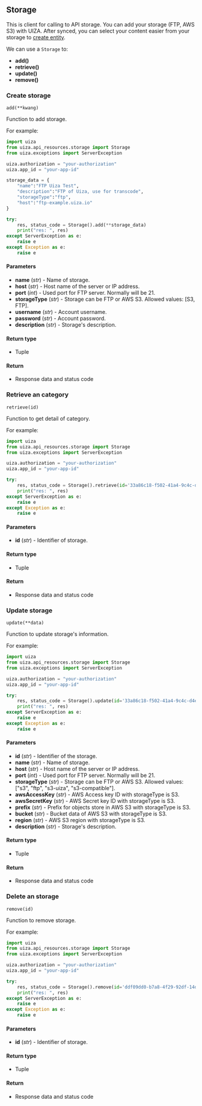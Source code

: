 ## Storage

This is client for calling to API storage. You can add your storage (FTP, AWS S3) with UIZA. After synced, you can select your content easier from your storage to [create entity](https://docs.uiza.io/#create-entity).

We can use a `Storage` to:

- **add()**
- **retrieve()**
- **update()**
- **remove()**

### Create storage

`add(**kwang)`

Function to add storage.

For example:

```python
import uiza
from uiza.api_resources.storage import Storage
from uiza.exceptions import ServerException

uiza.authorization = "your-authorization"
uiza.app_id = "your-app-id"

storage_data = {
    "name":"FTP Uiza Test",
    "description":"FTP of Uiza, use for transcode",
    "storageType":"ftp",
    "host":"ftp-example.uiza.io"
}

try:
    res, status_code = Storage().add(**storage_data)
    print("res: ", res)
except ServerException as e:
    raise e
except Exception as e:
    raise e
```

#### Parameters

- **name** (*str*) - Name of storage.
- **host** (*str*) - Host name of the server or IP address.
- **port** (*int*) - Used port for FTP server. Normally will be 21.
- **storageType** (*str*) - Storage can be FTP or AWS S3. Allowed values: [S3, FTP].
- **username** (*str*) - Account username.
- **password** (*str*) - Account password.
- **description** (*str*) - Storage's description.

#### Return type

- Tuple

#### Return

- Response data and status code

### Retrieve an category

`retrieve(id)`

Function to get detail of category.

For example:

```python
import uiza
from uiza.api_resources.storage import Storage
from uiza.exceptions import ServerException

uiza.authorization = "your-authorization"
uiza.app_id = "your-app-id"

try:
    res, status_code = Storage().retrieve(id='33a86c18-f502-41a4-9c4c-d4e14efca238')
    print("res: ", res)
except ServerException as e:
    raise e
except Exception as e:
    raise e
```

#### Parameters

- **id** (*str*) - Identifier of storage.

#### Return type

- Tuple

#### Return

- Response data and status code

### Update storage

`update(**data)`

Function to update storage's information.

For example:

```python
import uiza
from uiza.api_resources.storage import Storage
from uiza.exceptions import ServerException

uiza.authorization = "your-authorization"
uiza.app_id = "your-app-id"

try:
    res, status_code = Storage().update(id='33a86c18-f502-41a4-9c4c-d4e14efca238', name='Update title')
    print("res: ", res)
except ServerException as e:
    raise e
except Exception as e:
    raise e
```

#### Parameters

- **id** (*str*) - Identifier of the storage.
- **name** (*str*) - Name of storage.
- **host** (*str*) - Host name of the server or IP address.
- **port** (*int*) - Used port for FTP server. Normally will be 21.
- **storageType** (*str*) - Storage can be FTP or AWS S3. Allowed values: ["s3", "ftp", "s3-uiza", "s3-compatible"].
- **awsAccessKey** (*str*) - AWS Access key ID with storageType is S3.
- **awsSecretKey** (*str*) - AWS Secret key ID with storageType is S3.
- **prefix** (*str*) - Prefix for objects store in AWS S3 with storageType is S3.
- **bucket** (*str*) - Bucket data of AWS S3 with storageType is S3.
- **region** (*str*) - AWS S3 region with storageType is S3.
- **description** (*str*) - Storage's description.

#### Return type

- Tuple

#### Return

- Response data and status code

### Delete an storage

`remove(id)`

Function to remove storage.

For example:

```python
import uiza
from uiza.api_resources.storage import Storage
from uiza.exceptions import ServerException

uiza.authorization = "your-authorization"
uiza.app_id = "your-app-id"

try:
    res, status_code = Storage().remove(id='ddf09dd0-b7a8-4f29-92df-14dafb97b2aa')
    print("res: ", res)
except ServerException as e:
    raise e
except Exception as e:
    raise e
```

#### Parameters

- **id** (*str*) - Identifier of storage.

#### Return type

- Tuple

#### Return

- Response data and status code
